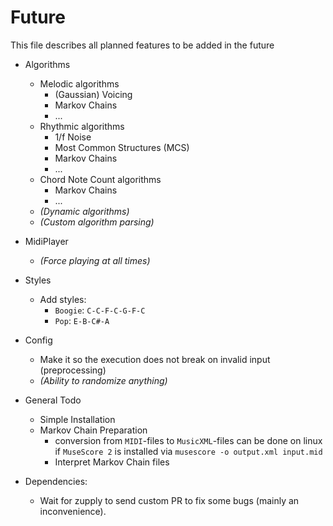 # Future
This file describes all planned features to be added in the future

- Algorithms
    - Melodic algorithms
        - (Gaussian) Voicing
        - Markov Chains
        - ...
    - Rhythmic algorithms
        - 1/f Noise
        - Most Common Structures (MCS)
        - Markov Chains
        - ...
    - Chord Note Count algorithms
        - Markov Chains
        - ...
    - _(Dynamic algorithms)_
    - _(Custom algorithm parsing)_
- MidiPlayer
    - _(Force playing at all times)_
- Styles
    - Add styles:
        - `Boogie`: `C-C-F-C-G-F-C`
        - `Pop`: `E-B-C#-A`
- Config
    - Make it so the execution does not break on invalid input (preprocessing)
    - _(Ability to randomize anything)_
- General Todo
    - Simple Installation
    - Markov Chain Preparation
        - conversion from `MIDI`-files to `MusicXML`-files can be done on linux if `MuseScore 2` is installed via `musescore -o output.xml input.mid`
        - Interpret Markov Chain files


- Dependencies:
    - Wait for zupply to send custom PR to fix some bugs (mainly an inconvenience).
    